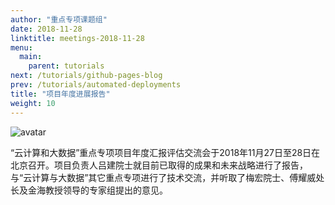 ```yaml
---
author: "重点专项课题组"
date: 2018-11-28
linktitle: meetings-2018-11-28
menu:
  main:
    parent: tutorials
next: /tutorials/github-pages-blog
prev: /tutorials/automated-deployments
title: "项目年度进展报告"
weight: 10
---
```


![avatar](http://cdn.njuics.cn/2017yfb1001800.cn/2018-11-28.jpeg)

“云计算和大数据”重点专项项目年度汇报评估交流会于2018年11月27日至28日在北京召开。项目负责人吕建院士就目前已取得的成果和未来战略进行了报告，与“云计算与大数据”其它重点专项进行了技术交流，并听取了梅宏院士、傅耀威处长及金海教授领导的专家组提出的意见。

